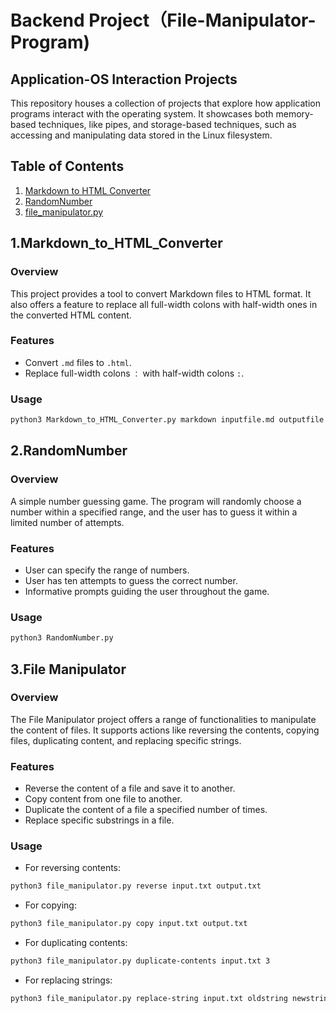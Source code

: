 # Backend Project（File-Manipulator-Program)
## Application-OS Interaction Projects

This repository houses a collection of projects that explore how application programs interact with the operating system. It showcases both memory-based techniques, like pipes, and storage-based techniques, such as accessing and manipulating data stored in the Linux filesystem.

## Table of Contents

1. [Markdown to HTML Converter](#markdown_to_html_converter)
2. [RandomNumber](#randomnumber)
3. [file_manipulator.py](#file_manipulator)

## 1.Markdown_to_HTML_Converter

### Overview

This project provides a tool to convert Markdown files to HTML format. It also offers a feature to replace all full-width colons with half-width ones in the converted HTML content.

### Features

- Convert `.md` files to `.html`.
- Replace full-width colons `：` with half-width colons `:`.

### Usage
```bash
python3 Markdown_to_HTML_Converter.py markdown inputfile.md outputfile.html
```

## 2.RandomNumber

### Overview
A simple number guessing game. The program will randomly choose a number within a specified range, and the user has to guess it within a limited number of attempts.

### Features
- User can specify the range of numbers.
- User has ten attempts to guess the correct number.
- Informative prompts guiding the user throughout the game.

### Usage
```bash
python3 RandomNumber.py
```



## 3.File Manipulator

### Overview
The File Manipulator project offers a range of functionalities to manipulate the content of files. It supports actions like reversing the contents, copying files, duplicating content, and replacing specific strings.

### Features
- Reverse the content of a file and save it to another.
- Copy content from one file to another.
- Duplicate the content of a file a specified number of times.
- Replace specific substrings in a file.

### Usage
- For reversing contents:
```bash
python3 file_manipulator.py reverse input.txt output.txt
```

- For copying:
```bash
python3 file_manipulator.py copy input.txt output.txt
```
- For duplicating contents:
```bash
python3 file_manipulator.py duplicate-contents input.txt 3
```
- For replacing strings:
```bash
python3 file_manipulator.py replace-string input.txt oldstring newstring
```

